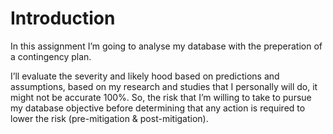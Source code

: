 # Introduction

In this assignment I’m going to analyse my database with the preperation of a contingency plan.

I’ll evaluate the severity and likely hood based on predictions and assumptions, based on my research and studies that I personally will do, it might not be accurate 100%. So, the risk that I’m willing to take to pursue my database objective before determining that any action is required to lower the risk (pre-mitigation & post-mitigation).
